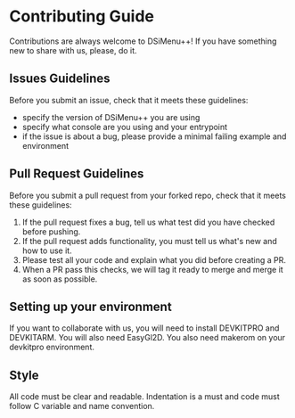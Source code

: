 # Contributing Guide

Contributions are always welcome to DSiMenu++! If you have something new to share with us, please, do it.

## Issues Guidelines

Before you submit an issue, check that it meets these guidelines:

- specify the version of DSiMenu++ you are using
- specify what console are you using and your entrypoint
- if the issue is about a bug, please provide a minimal failing example and environment


## Pull Request Guidelines

Before you submit a pull request from your forked repo, check that it meets these guidelines:

1. If the pull request fixes a bug, tell us what test did you have checked before pushing.
2. If the pull request adds functionality, you must tell us what's new and how to use it.
3. Please test all your code and explain what you did before creating a PR. 
4. When a PR pass this checks, we will tag it ready to merge and merge it as soon as possible.

## Setting up your environment

If you want to collaborate with us, you will need to install DEVKITPRO and DEVKITARM. You will also need EasyGl2D. You also need makerom on your devkitpro environment.

## Style

All code must be clear and readable. Indentation is a must and code must follow C variable and name convention.

